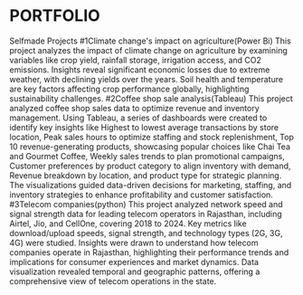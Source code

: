 # PORTFOLIO
Selfmade Projects
#1Climate change's impact on agriculture(Power Bi)
This project analyzes the impact of climate change on agriculture by examining variables like crop yield, rainfall storage, irrigation access, and CO2 emissions. Insights reveal significant economic losses due to extreme weather, with declining yields over the years. Soil health and temperature are key factors affecting crop performance globally, highlighting sustainability challenges.
#2Coffee shop sale analysis(Tableau)
This project analyzed coffee shop sales data to optimize revenue and inventory management. Using Tableau, a series of dashboards were created to identify key insights like Highest to lowest average transactions by store location, Peak sales hours to optimize staffing and stock replenishment, Top 10 revenue-generating products, showcasing popular choices like Chai Tea and Gourmet Coffee, Weekly sales trends to plan promotional campaigns, Customer preferences by product category to align inventory with demand, Revenue breakdown by location, and product type for strategic planning. The visualizations guided data-driven decisions for marketing, staffing, and inventory strategies to enhance profitability and customer satisfaction.
#3Telecom companies(python)
This project analyzed network speed and signal strength data for leading telecom operators in Rajasthan, including Airtel, Jio, and CellOne, covering 2018 to 2024. Key metrics like download/upload speeds, signal strength, and technology types (2G, 3G, 4G) were studied. Insights were drawn to understand how telecom companies operate in Rajasthan, highlighting their performance trends and implications for consumer experiences and market dynamics. Data visualization revealed temporal and geographic patterns, offering a comprehensive view of telecom operations in the state.
